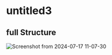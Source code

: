 # untitled3
## full Structure
![Screenshot from 2024-07-17 11-07-30](https://github.com/user-attachments/assets/c9b522fe-04b4-4fa4-8cac-3e55ce23311a)
